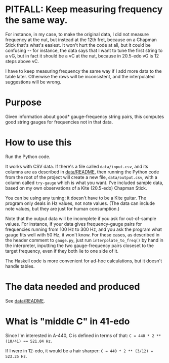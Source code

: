 # PITFALL: Keep measuring frequency the same way.

For instance, in my case, to make the original data,
I did not measure frequency at the nut,
but instead at the 12th fret,
because on a Chapman Stick that's what's easiest.
It won't hurt the code at all,
but it could be confusing -- for instance,
the data says that I want to tune the first string to a vG,
but in fact it should be a vC at the nut,
because in 20.5-edo vG is 12 steps above vC.

I have to keep measuring frequency the same way
if I add more data to the table later.
Otherwise the rows will be inconsistent,
and the interpolated suggestions will be wrong.

# Purpose

Given information about good* gauge-frequency string pairs,
this computes good string gauges for frequencies not in that data.

# How to use this

Run the Python code.

It works with CSV data. If there's a file called `data/input.csv`,
and its columns are as described in [data/README](data/README.md),
then running the Python code from the root of the project
will create a new file, `data/output.csv`,
with a column called `try-gauge` which is what you want.
I've included sample data,
based on my own observations of a Kite (20.5-edo) Chapman Stick.

You can be using any tuning; it doesn't have to be a Kite guitar.
The program only deals in Hz values, not note values.
(The data can include note values,
but they are just for human consumption.)

Note that the output data will be incomplete
if you ask for out-of-sample values.
For instance, if your data gives frequency-gauge pairs
for frequencies running from 100 Hz to 300 Hz,
and you ask the program what gauge fits well with 50 Hz,
it won't know. For these cases,
as described in the header comment to `gauge.py`,
just run `interpolate_to_freq()` by hand in the interpreter,
inputting the two gauge-frequency pairs closeset to the target frequency,
even if they both lie to one side of it.

The Haskell code is more convenient for ad-hoc calculations,
but it doesn't handle tables.

# The data needed and produced

See [data/README](data/README.md).

# What is "middle C" in 41-edo

Since I'm interested in A-440,
C is defined in terms of that:
`C = 440 * 2 ** (10/41) == 521.04 Hz`.

If I were in 12-edo, it would be a hair sharper:
`C = 440 * 2 ** (3/12) = 523.25 Hz`.
